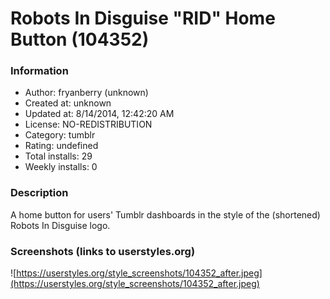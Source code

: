 # Robots In Disguise "RID" Home Button (104352)

### Information
- Author: fryanberry (unknown)
- Created at: unknown
- Updated at: 8/14/2014, 12:42:20 AM
- License: NO-REDISTRIBUTION
- Category: tumblr
- Rating: undefined
- Total installs: 29
- Weekly installs: 0


### Description
A home button for users' Tumblr dashboards in the style of the (shortened) Robots In Disguise logo.


### Screenshots (links to userstyles.org)
![https://userstyles.org/style_screenshots/104352_after.jpeg](https://userstyles.org/style_screenshots/104352_after.jpeg)


